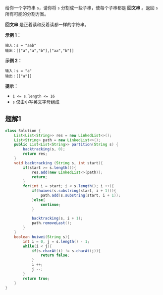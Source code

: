 给你一个字符串 `s`，请你将 `s` 分割成一些子串，使每个子串都是 **回文串** 。返回 `s` 所有可能的分割方案。

**回文串** 是正着读和反着读都一样的字符串。

 

**示例 1：**

```
输入：s = "aab"
输出：[["a","a","b"],["aa","b"]]
```

**示例 2：**

```
输入：s = "a"
输出：[["a"]]
```

 

**提示：**

- `1 <= s.length <= 16`
- `s` 仅由小写英文字母组成



## 题解1

```java
class Solution {
    List<List<String>> res = new LinkedList<>();
    List<String> path = new LinkedList<>();
    public List<List<String>> partition(String s) {
        backtracking(s, 0);
        return res;
    }
    void backtracking (String s, int start){
        if(start >= s.length()){
            res.add(new LinkedList<>(path));
            return;
        }
        for(int i = start; i < s.length(); i ++){
            if(huiwei(s.substring(start, i + 1))){
                path.add(s.substring(start, i + 1));
            }else{
                continue;
            }
            
            backtracking(s, i + 1);
            path.removeLast();
        }
    }
    boolean huiwei(String s){
        int i = 0, j = s.length() - 1;
        while(i < j){
            if(s.charAt(i) != s.charAt(j)){
                return false;
            }
            i ++;
            j --;
        }
        return true;
    }
}
```

